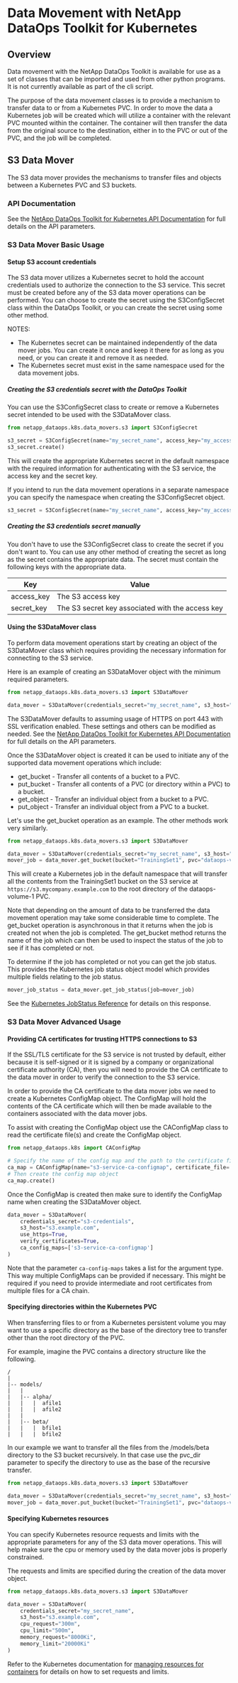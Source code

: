 # Data Movement with NetApp DataOps Toolkit for Kubernetes

## Overview

Data movement with the NetApp DataOps Toolkit is available for use as a set of classes that can be imported
and used from other python programs. It is not currently available as part of the cli script.

The purpose of the data movement classes is to provide a mechanism to transfer data to or from a Kubernetes PVC.
In order to move the data a Kubernetes job will be created which will utilize a container with the relevant PVC 
mounted within the container. The container will then transfer the data from the original source to the destination,
either in to the PVC or out of the PVC, and the job will be completed.

## S3 Data Mover

The S3 data mover provides the mechanisms to transfer files and objects between a Kubernetes PVC and S3 buckets.

### API Documentation
See the [NetApp DataOps Toolkit for Kubernetes API Documentation](api.md) for full details on the
API parameters.

### S3 Data Mover Basic Usage

#### Setup S3 account credentials

The S3 data mover utilizes a Kubernetes secret to hold the account credentials used to authorize the connection
to the S3 service. This secret must be created before any of the S3 data mover operations can be performed. You
can choose to create the secret using the S3ConfigSecret class within the DataOps Toolkit, or you can create
the secret using some other method.

NOTES: 
- The Kubernetes secret can be maintained independently of the data mover jobs. You can create it once
and keep it there for as long as you need, or you can create it and remove it as needed.
- The Kubernetes secret must exist in the same namespace used for the data movement jobs.

##### Creating the S3 credentials secret with the DataOps Toolkit

You can use the S3ConfigSecret class to create or remove a Kubernetes secret intended to be used with the S3DataMover
class.

```python
from netapp_dataops.k8s.data_movers.s3 import S3ConfigSecret

s3_secret = S3ConfigSecret(name="my_secret_name", access_key="my_access_key", secret_key="my_secret_key")
s3_secret.create()
```

This will create the appropriate Kubernetes secret in the default namespace with the required information
for authenticating with the S3 service, the access key and the secret key.

If you intend to run the data movement operations in a separate namespace you can specify the namespace 
when creating the S3ConfigSecret object. 

```python
s3_secret = S3ConfigSecret(name="my_secret_name", access_key="my_access_key", secret_key="my_secret_key", namespace="dataops")
```

##### Creating the S3 credentials secret manually

You don't have to use the S3ConfigSecret class to create the secret if you don't want to. You can use any
other method of creating the secret as long as the secret contains the appropriate data. The secret must 
contain the following keys with the appropriate data.

| Key    | Value   |
|---------|----------|
| access_key | The S3 access key |
| secret_key | The S3 secret key associated with the access key |

#### Using the S3DataMover class

To perform data movement operations start by creating an object of the S3DataMover class which requires
providing the necessary information for connecting to the S3 service.

Here is an example of creating an S3DataMover object with the minimum required parameters.

```python
from netapp_dataops.k8s.data_movers.s3 import S3DataMover

data_mover = S3DataMover(credentials_secret="my_secret_name", s3_host="s3.mycompany.example.com")
```

The S3DataMover defaults to assuming usage of HTTPS on port 443 with SSL verification enabled. These settings
and others can be modified as needed. See the [NetApp DataOps Toolkit for Kubernetes API Documentation](api.md)
for full details on the API parameters.

Once the S3DataMover object is created it can be used to initiate any of the supported data movement operations
which include:

- get_bucket - Transfer all contents of a bucket to a PVC.
- put_bucket - Transfer all contents of a PVC (or directory within a PVC) to a bucket.
- get_object - Transfer an individual object from a bucket to a PVC.
- put_object - Transfer an individual object from a PVC to a bucket.

Let's use the get_bucket operation as an example. The other methods work very similarly.

```python
from netapp_dataops.k8s.data_movers.s3 import S3DataMover

data_mover = S3DataMover(credentials_secret="my_secret_name", s3_host="s3.mycompany.example.com")
mover_job = data_mover.get_bucket(bucket="TrainingSet1", pvc="dataops-volume-1")
```
This will create a Kubernetes job in the default namespace that will transfer all the contents from 
the TrainingSet1 bucket on the S3 service at `https://s3.mycompany.example.com` to the root directory of
the dataops-volume-1 PVC.

Note that depending on the amount of data to be transferred the data movement operation may take some 
considerable time to complete. The get_bucket operation is asynchronous in that it returns when the job
is created not when the job is completed. The get_bucket method returns the name of the job which can 
then be used to inspect the status of the job to see if it has completed or not.

To determine if the job has completed or not you can get the job status. This provides the Kubernetes
job status object model which provides multiple fields relating to the job status.

```python
mover_job_status = data_mover.get_job_status(job=mover_job)
```
See the [Kubernetes JobStatus Reference](https://kubernetes.io/docs/reference/kubernetes-api/workload-resources/job-v1/#JobStatus)
for details on this response.

### S3 Data Mover Advanced Usage

#### Providing CA certificates for trusting HTTPS connections to S3

If the SSL/TLS certificate for the S3 service is not trusted by default, either because it is self-signed
or it is signed by a company or organizational certificate authority (CA), then you will need to provide
the CA certificate to the data mover in order to verify the connection to the S3 service.

In order to provide the CA certificate to the data mover jobs we need to create a Kubernetes ConfigMap
object. The ConfigMap will hold the contents of the CA certificate which will then be made available
to the containers associated with the data mover jobs.

To assist with creating the ConfigMap object use the CAConfigMap class to read the certificate file(s)
and create the ConfigMap object.

```python
from netapp_dataops.k8s import CAConfigMap

# Specify the name of the config map and the path to the certificate file.
ca_map = CAConfigMap(name="s3-service-ca-configmap", certificate_file='ca-pem.cer')
# Then create the config map object
ca_map.create()
```

Once the ConfigMap is created then make sure to identify the ConfigMap name when creating the 
S3DataMover object.

```python
data_mover = S3DataMover(
    credentials_secret="s3-credentials",
    s3_host="s3.example.com",
    use_https=True,
    verify_certificates=True,
    ca_config_maps=['s3-service-ca-configmap']
)
```

Note that the parameter `ca-config-maps` takes a list for the argument type. This way multiple 
ConfigMaps can be provided if necessary. This might be required if you need to provide intermediate
and root certificates from multiple files for a CA chain.

#### Specifying directories within the Kubernetes PVC

When transferring files to or from a Kubernetes persistent volume you may want to use a specific 
directory as the base of the directory tree to transfer other than the root directory of the PVC.

For example, imagine the PVC contains a directory structure like the following.

```
/
|
|-- models/
|   |
|   |-- alpha/
|   |   |  afile1
|   |   |  afile2
|   |
|   |-- beta/
|   |   |  bfile1
|   |   |  bfile2
```

In our example we want to transfer all the files from the /models/beta directory to the S3 bucket
recursively. In that case use the pvc_dir parameter to specify the directory to use as the base of
the recursive transfer.

```python
from netapp_dataops.k8s.data_movers.s3 import S3DataMover

data_mover = S3DataMover(credentials_secret="my_secret_name", s3_host="s3.example.com")
mover_job = data_mover.put_bucket(bucket="TrainingSet1", pvc="dataops-volume-1", pvc_dir="models/beta/")
```

#### Specifying Kubernetes resources

You can specify Kubernetes resource requests and limits with the appropriate parameters for any
of the S3 data mover operations. This will help make sure the cpu or memory used by the data mover
jobs is properly constrained.

The requests and limits are specified during the creation of the data mover object.

```python
from netapp_dataops.k8s.data_movers.s3 import S3DataMover

data_mover = S3DataMover(
    credentials_secret="my_secret_name",
    s3_host="s3.example.com",
    cpu_request="300m",
    cpu_limit="500m",
    memory_request="8000Ki",
    memory_limit="20000Ki"
)
```

Refer to the Kubernetes documentation for [managing resources for containers](https://kubernetes.io/docs/concepts/configuration/manage-resources-containers/)
for details on how to set requests and limits.